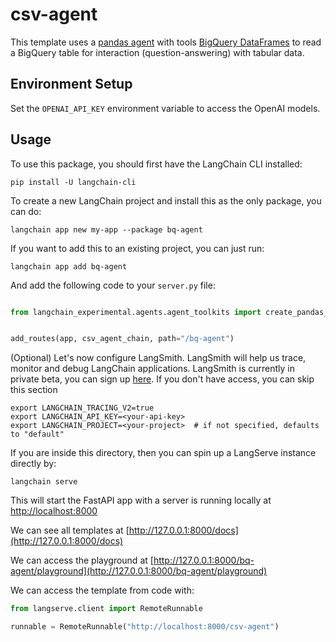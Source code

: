 
# csv-agent

This template uses a [pandas agent](https://python.langchain.com/docs/integrations/toolkits/pandas) with tools [BigQuery DataFrames](https://cloud.google.com/python/docs/reference/bigframes/latest) to read a BigQuery table for interaction (question-answering) with tabular data.

## Environment Setup

Set the `OPENAI_API_KEY` environment variable to access the OpenAI models.


## Usage

To use this package, you should first have the LangChain CLI installed:

```shell
pip install -U langchain-cli
```

To create a new LangChain project and install this as the only package, you can do:

```shell
langchain app new my-app --package bq-agent
```

If you want to add this to an existing project, you can just run:

```shell
langchain app add bq-agent
```

And add the following code to your `server.py` file:
```python

from langchain_experimental.agents.agent_toolkits import create_pandas_dataframe_agent


add_routes(app, csv_agent_chain, path="/bq-agent")
```

(Optional) Let's now configure LangSmith. 
LangSmith will help us trace, monitor and debug LangChain applications. 
LangSmith is currently in private beta, you can sign up [here](https://smith.langchain.com/). 
If you don't have access, you can skip this section


```shell
export LANGCHAIN_TRACING_V2=true
export LANGCHAIN_API_KEY=<your-api-key>
export LANGCHAIN_PROJECT=<your-project>  # if not specified, defaults to "default"
```

If you are inside this directory, then you can spin up a LangServe instance directly by:

```shell
langchain serve
```

This will start the FastAPI app with a server is running locally at 
[http://localhost:8000](http://localhost:8000)

We can see all templates at [http://127.0.0.1:8000/docs](http://127.0.0.1:8000/docs)

We can access the playground at [http://127.0.0.1:8000/bq-agent/playground](http://127.0.0.1:8000/bq-agent/playground)  

We can access the template from code with:

```python
from langserve.client import RemoteRunnable

runnable = RemoteRunnable("http://localhost:8000/csv-agent")
```

